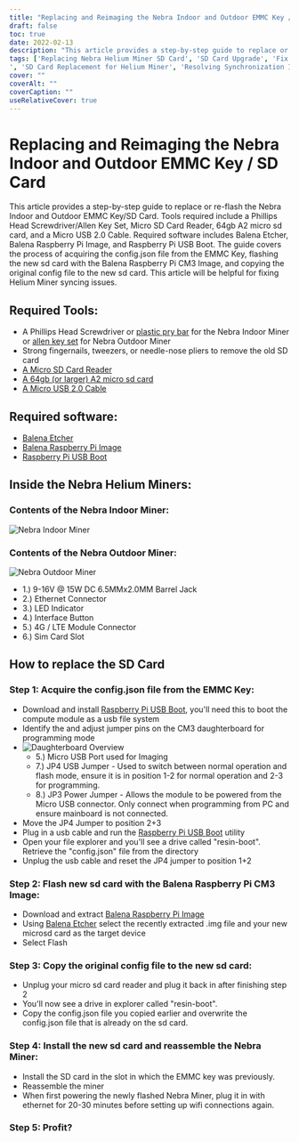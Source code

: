 ```yaml
---
title: "Replacing and Reimaging the Nebra Indoor and Outdoor EMMC Key / SD Card"
draft: false
toc: true
date: 2022-02-13
description: "This article provides a step-by-step guide to replace or re-flash the Nebra Indoor and Outdoor EMMC Key/SD Card. Tools required include a Phillips Head Screwdriver/Allen Key Set, Micro SD Card Reader, 64gb A2 micro sd card, and a Micro USB 2.0 Cable. Required software includes Balena Etcher, Balena Raspberry Pi Image, and Raspberry Pi USB Boot. The guide covers the process of acquiring the config.json file from the EMMC Key, flashing the new sd card with the Balena Raspberry Pi CM3 Image, and copying the original config file to the new sd card. This article will be helpful for fixing Helium Miner syncing issues."
tags: ['Replacing Nebra Helium Miner SD Card', 'SD Card Upgrade', 'Fix Helium Miner Syncing Issues', 'Nebra', 'Nebra Indoor Miner', 'Nebra Outdoor Miner', 'Balena Etcher', 'Helium Miner', 'Raspberry Pi Compute Module 3', 'RPiBoot', 'Upgrading Nebra Helium Miners SD Card
', 'SD Card Replacement for Helium Miner', 'Resolving Synchronization Issues with Nebra Miner', 'Nebra Mining Equipment', 'Using Balena Etcher for SD Card Flashing', 'Helium Mining with Nebra Miner', 'Raspberry Pi Compute Module 3 in Helium Mining', 'RPiBoot for Raspberry Pi-based Mining']
cover: ""
coverAlt: ""
coverCaption: ""
useRelativeCover: true
---
```


# Replacing and Reimaging the Nebra Indoor and Outdoor EMMC Key / SD Card

This article provides a step-by-step guide to replace or re-flash the Nebra Indoor and Outdoor EMMC Key/SD Card. Tools required include a Phillips Head Screwdriver/Allen Key Set, Micro SD Card Reader, 64gb A2 micro sd card, and a Micro USB 2.0 Cable. Required software includes Balena Etcher, Balena Raspberry Pi Image, and Raspberry Pi USB Boot. The guide covers the process of acquiring the config.json file from the EMMC Key, flashing the new sd card with the Balena Raspberry Pi CM3 Image, and copying the original config file to the new sd card. This article will be helpful for fixing Helium Miner syncing issues.

## Required Tools:
- A Phillips Head Screwdriver or [plastic pry bar](https://amzn.to/3rLXVfc) for the Nebra Indoor Miner or [allen key set](https://amzn.to/34SlnOS) for Nebra Outdoor Miner
- Strong fingernails, tweezers, or needle-nose pliers to remove the old SD card
- [A Micro SD Card Reader](https://amzn.to/3Jl3U0w)
- [A 64gb (or larger) A2 micro sd card](https://amzn.to/3oJtTqs)
- [A Micro USB 2.0 Cable](https://amzn.to/3LxXYmA)
## Required software:
- [Balena Etcher](https://www.balena.io/etcher/)
- [Balena Raspberry Pi Image](https://api.balena-cloud.com/download?deviceType=raspberrypi3-64&version=2.80.3+rev1.prod&fileType=.zip)
- [Raspberry Pi USB Boot](https://github.com/raspberrypi/usbboot/raw/master/win32/rpiboot_setup.exe)
 
## Inside the Nebra Helium Miners:
### Contents of the Nebra Indoor Miner:
![Nebra Indoor Miner](https://helium.nebra.com/media/photos/indoor/Indoor-internal-lights.png)
### Contents of the Nebra Outdoor Miner:
![Nebra Outdoor Miner](https://helium.nebra.com/media/photos/outdoor/Inside-Interfaces.jpg)
 - 1.) 9-16V @ 15W DC 6.5MMx2.0MM Barrel Jack
 - 2.) Ethernet Connector
 - 3.) LED Indicator
 - 4.) Interface Button
 - 5.) 4G / LTE Module Connector
 - 6.) Sim Card Slot

## How to replace the SD Card
### Step 1: Acquire the config.json file from the EMMC Key:
- Download and install [Raspberry Pi USB Boot](https://github.com/raspberrypi/usbboot/raw/master/win32/rpiboot_setup.exe), you'll need this to boot the compute module as a usb file system
- Identify the and adjust jumper pins on the CM3 daughterboard for programming mode
 - ![Daughterboard Overview](https://helium.nebra.com/media/photos/outdoor/daughterboardBreakdown.png)
   - 5.) Micro USB Port used for Imaging
   - 7.) JP4 USB Jumper - Used to switch between normal operation and flash mode, ensure it is in position 1-2 for normal operation and 2-3 for programming.
   - 8.) JP3 Power Jumper - Allows the module to be powered from the Micro USB connector. Only connect when programming from PC and ensure mainboard is not connected.
 - Move the JP4 Jumper to position 2+3
 - Plug in a usb cable and run the [Raspberry Pi USB Boot](https://github.com/raspberrypi/usbboot/raw/master/win32/rpiboot_setup.exe) utility
 - Open your file explorer and you'll see a drive called "resin-boot". Retrieve the "config.json" file from the directory
 - Unplug the usb cable and reset the JP4 jumper to position 1+2
### Step 2: Flash new sd card with the Balena Raspberry Pi CM3 Image:
- Download and extract [Balena Raspberry Pi Image](https://api.balena-cloud.com/download?deviceType=raspberrypi3-64&version=2.80.3+rev1.prod&fileType=.zip)
- Using [Balena Etcher](https://www.balena.io/etcher/) select the recently extracted .img file and your new microsd card as the target device
- Select Flash
### Step 3: Copy the original config file to the new sd card:
- Unplug your micro sd card reader and plug it back in after finishing step 2
- You'll now see a drive in explorer called "resin-boot". 
 - Copy the config.json file you copied earlier and overwrite the config.json file that is already on the sd card.
### Step 4: Install the new sd card and reassemble the Nebra Miner:
 - Install the SD card in the slot in which the EMMC key was previously.
 - Reassemble the miner
 - When first powering the newly flashed Nebra Miner, plug it in with ethernet for 20-30 minutes before setting up wifi connections again.
### Step 5: Profit?




